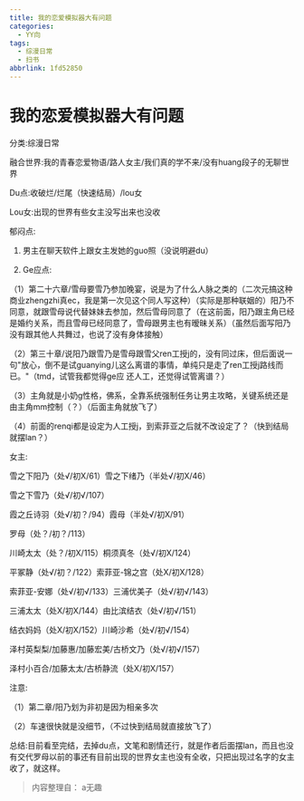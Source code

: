 ```yaml
---
title: 我的恋爱模拟器大有问题
categories:
  - YY向
tags:
  - 综漫日常
  - 扫书
abbrlink: 1fd52850
---
```

# 我的恋爱模拟器大有问题
分类:综漫日常

融合世界:我的青春恋爱物语/路人女主/我们真的学不来/没有huang段子的无聊世界

Du点:收破烂/烂尾（快速结局）/lou女

Lou女:出现的世界有些女主没写出来也没收

郁闷点:

1.  男主在聊天软件上跟女主发她的guo照（没说明避du）

2.  Ge应点:

（1）第二十六章/雪母要雪乃参加晚宴，说是为了什么人脉之类的（二次元搞这种商业zhengzhi真ec，我是第一次见这个同人写这种）（实际是那种联姻的）阳乃不同意，就跟雪母说代替妹妹去参加，然后雪母同意了（在这前面，阳乃跟主角已经是婚约关系，而且雪母已经同意了，雪母跟男主也有暧昧关系）（虽然后面写阳乃没有跟其他人共舞过，也说了没有身体接触）

（2）第三十章/说阳乃跟雪乃是雪母跟雪父ren工授j的，没有同过床，但后面说一句"放心，倒不是试guanying儿这么离谱的事情，单纯只是走了ren工授j路线而已。"（tmd，试管我都觉得ge应
还人工，还觉得试管离谱？）

（3）主角就是小奶g性格，佛系，全靠系统强制任务让男主攻略，关键系统还是由主角mm控制（？）（后面主角就放飞了）

（4）前面的renqi都是设定为人工授j，到索菲亚之后就不改设定了？（快到结局就摆lan？）

女主:

雪之下阳乃（处√/初X/61）雪之下绪乃（半处√/初X/46）

雪之下雪乃（处√/初√/107）

霞之丘诗羽（处√/初？/94）霞母（半处√/初X/91）

罗母（处？/初？/113）

川崎太太（处？/初X/115）桐须真冬（处√/初X/124）

平冢静（处√/初？/122）索菲亚-锦之宫（处X/初X/128）

索菲亚-安娜（处√/初√/133）三浦优美子（处√/初√/143）

三浦太太（处X/初X/144）由比滨结衣（处√/初√/151）

结衣妈妈（处X/初X/152）川崎沙希（处√/初√/154）

泽村英梨梨/加藤惠/加藤宏美/古桥文乃（处√/初√/157）

泽村小百合/加藤太太/古桥静流（处X/初X/157）

注意:

（1）第二章/阳乃划为非初是因为相亲多次

（2）车速很快就是没细节，（不过快到结局就直接放飞了）

总结:目前看至完结，去掉du点，文笔和剧情还行，就是作者后面摆lan，而且也没有交代罗母以前的事还有目前出现的世界女主也没有全收，只把出现过名字的女主收了，就这样。


> 内容整理自： a无趣